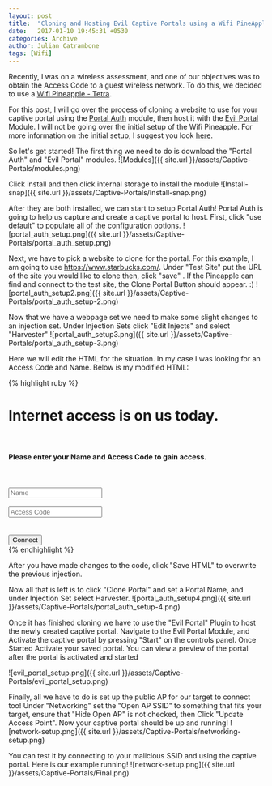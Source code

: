```yaml
---
layout: post
title:  "Cloning and Hosting Evil Captive Portals using a Wifi PineApple"
date:   2017-01-10 19:45:31 +0530
categories: Archive
author: Julian Catrambone
tags: [Wifi]
---
```

Recently, I was on a wireless assessment, and one of our objectives was to obtain the Access Code to a guest wireless network.  To do this, we decided to use a [Wifi Pineapple - Tetra](https://wifipineapple.com/).

For this post, I will go over the process of cloning a website to use for your captive portal using the [Portal Auth](https://github.com/sud0nick/PortalAuth) module, then host it with the [Evil Portal](https://github.com/frozenjava/evilportal) Module.  I will not be going over the initial setup of the Wifi Pineapple.  For more information on the initial setup, I suggest you look [here](https://www.youtube.com/watch?v=gqMW0NeODAQ).

So let's get started!  The first thing we need to do is download the "Portal Auth" and "Evil Portal" modules.
![Modules]({{ site.url }}/assets/Captive-Portals/modules.png)

Click install and then click internal storage to install the module
![Install-snap]({{ site.url }}/assets/Captive-Portals/Install-snap.png)

After they are both installed, we can start to setup Portal Auth!  Portal Auth is going to help us capture and create a captive portal to host.  First, click "use default" to populate all of the configuration options.
![portal_auth_setup.png]({{ site.url }}/assets/Captive-Portals/portal_auth_setup.png)

Next, we have to pick a website to clone for the portal.  For this example, I am going to use https://www.starbucks.com/.  Under "Test Site" put the URL of the site you would like to clone then, click "save"  .  If the Pineapple can find and connect to the test site, the Clone Portal Button should appear. :)
![portal_auth_setup2.png]({{ site.url }}/assets/Captive-Portals/portal_auth_setup-2.png)

Now that we have a webpage set we need to make some slight changes to an injection set.  Under Injection Sets click "Edit Injects" and select "Harvester"
![portal_auth_setup3.png]({{ site.url }}/assets/Captive-Portals/portal_auth_setup-3.png)

Here we will edit the HTML for the situation.  In my case I was looking for an Access Code and Name.  Below is my modified HTML:

{% highlight ruby %}
<div id="pa_overlay-back"></div>
<div id="pa_msgBox" class="pa_main">
    <h1 class="pa_h1">Internet access is on us today.</h1><br />
    <h4 class="pa_h4">Please enter your Name and Access Code to gain access.</h4>
    <br /><br />
    <div>
        <input type="text" id="pa_email" name="pa_email" class="pa_field" placeholder="Name" />
    </div>
    <br />
    <div>
        <input type="password" id="pa_password" name="pa_password" class="pa_field" placeholder="Access Code" />
    </div>
    <br /><br />
    <button id="submit_button" class="pa_connectButton" type="button">Connect</button>
</div>
{% endhighlight %}

After you have made changes to the code, click "Save HTML" to overwrite the previous injection.

Now all that is left is to click "Clone Portal" and set a Portal Name, and under Injection Set select Harvester.
![portal_auth_setup4.png]({{ site.url }}/assets/Captive-Portals/portal_auth_setup-4.png)

Once it has finished cloning we have to use the "Evil Portal" Plugin to host the newly created captive portal.  Navigate to the Evil Portal Module, and Activate the captive portal by pressing "Start" on the controls panel.  Once Started Activate your saved portal.  You can view a preview of the portal after the portal is activated and started

![evil_portal_setup.png]({{ site.url }}/assets/Captive-Portals/evil_portal_setup.png)

Finally, all we have to do is set up the public AP for our target to connect too!  Under "Networking" set the "Open AP SSID" to something that fits your target, ensure that "Hide Open AP" is not checked, then Click "Update Access Point".  Now your captive portal should be up and running!
![network-setup.png]({{ site.url }}/assets/Captive-Portals/networking-setup.png)

You can test it by connecting to your malicious SSID and using the captive portal.  Here is our example running!
![network-setup.png]({{ site.url }}/assets/Captive-Portals/Final.png)
